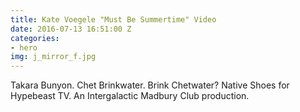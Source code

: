 ```yaml
---
title: Kate Voegele "Must Be Summertime" Video
date: 2016-07-13 16:51:00 Z
categories:
- hero
img: j_mirror_f.jpg
---
```


Takara Bunyon. Chet Brinkwater. Brink Chetwater? Native Shoes for Hypebeast TV. An Intergalactic Madbury Club production.
